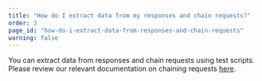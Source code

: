 ```yaml
---
title: "How do I extract data from my responses and chain requests?"
order: 3
page_id: "how-do-i-extract-data-from-responses-and-chain-requests"
warning: false
---
```

You can extract data from responses and chain requests using test scripts. Please review our relevant documentation on chaining requests [here](https://blog.getpostman.com/2014/01/27/extracting-data-from-responses-and-chaining-requests/).
